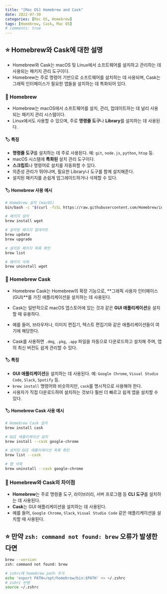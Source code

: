```yaml
---
title: "[Mac OS] Homebrew and Cask"
date: 2022-07-30
categories: [Mac OS, Homebrew]
tags: [Homebrew, Cask, Mac OS]
# comments: true
---
```


## ⭐ Homebrew와 Cask에 대한 설명

- Homebrew와 Cask는 macOS 및 Linux에서 소프트웨어를 설치하고 관리하는 데 사용되는 패키지 관리 도구이다.
- Homebrew는 주로 명령어 기반으로 소프트웨어를 설치하는 데 사용되며, Cask는 그래픽 인터페이스가 필요한 앱들을 설치하는 데 특화되어 있다.

### 🌟 Homebrew

- Homebrew는 macOS에서 소프트웨어를 설치, 관리, 업데이트하는 데 널리 사용되는 패키지 관리 시스템이다.
- Linux에서도 사용할 수 있으며, 주로 **명령줄 도구**나 **Library**를 설치하는 데 사용된다.

#### 🏷️ 특징

- **명령줄 도구**를 설치하는 데 주로 사용된다. 예: `git`, `node.js`, `python`, `htop` 등.
- macOS 시스템에 **특화된** 설치 관리 도구이다.
- **스크립트**나 명령어로 설치를 자동화할 수 있다.
- 의존성 관리가 뛰어나며, 필요한 Library나 도구를 함께 설치해준다.
- 설치된 패키지를 손쉽게 업그레이드하거나 삭제할 수 있다.

#### 🏷️ Homebrew 사용 예시

```bash
# Homebrew 설치 (macOS)
bin/bash -c "$(curl -fsSL https://raw.githubusercontent.com/Homebrew/install/HEAD/install.sh)"

# 패키지 설치
brew install wget

# 설치된 패키지 업데이트
brew update
brew upgrade

# 설치된 패키지 목록 확인
brew list

# 패키지 삭제
brew uninstall wget
```

### 🌟 Homebrew Cask

- Homebrew Cask는 Homebrew의 확장 기능으로, **그래픽 사용자 인터페이스(GUI)**를 가진 애플리케이션을 설치하는 데 사용된다.
- Cask는 일반적으로 macOS 앱스토어에 있는 것과 같은 **GUI 애플리케이션**을 설치할 때 유용하다.
- 예를 들어, 브라우저나, 이미지 편집기, 텍스트 편집기와 같은 애플리케이션들이 여기에 해당한다.

- Cask를 사용하면 `.dmg`, `.pkg`, `.app` 파일을 자동으로 다운로드하고 설치해 주며, 앱의 최신 버전도 쉽게 관리할 수 있다.

#### 🏷️ 특징

- **GUI 애플리케이션**을 설치하는 데 사용된다. 예: `Google Chrome`, `Visual Studio Code`, `Slack`, `Spotify` 등.
- `brew install` 명령어와 비슷하지만, `cask`를 명시적으로 사용해야 한다.
- 사용자가 직접 다운로드하여 설치하는 것보다 훨씬 더 빠르고 쉽게 앱을 설치할 수 있다.

#### 🏷️ Homebrew Cask 사용 예시

```bash
# Homebrew Cask 설치
brew install cask

# GUI 애플리케이션 설치
brew install --cask google-chrome

# 설치된 GUI 애플리케이션 목록 확인
brew list --cask

# 앱 삭제
brew uninstall --cask google-chrome
```

### 🌟 Homebrew와 Cask의 차이점

- **Homebrew**는 주로 명령줄 도구, 라이브러리, 서버 프로그램 등 **CLI 도구**를 설치하는 데 사용된다.
- **Cask**는 GUI 애플리케이션을 설치하는 데 사용된다.
- 예를 들어, `Google Chrome`, `Slack`, `Visual Studio Code` 같은 애플리케이션을 설치할 때 사용된다.


## ⭐ 만약 `zsh: command not found: brew` 오류가 발생한다면

```bash
brew --version
zsh: command not found: brew
```

```bash
# zshrc에 homebrew path 추가
echo 'export PATH=/opt/homebrew/bin:$PATH' >> ~/.zshrc
# zshrc 반영
source ~/.zshrc
```
